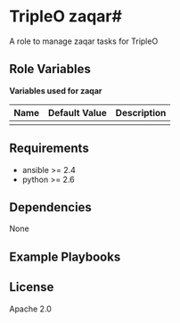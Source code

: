 # TripleO zaqar#

A role to manage zaqar tasks for TripleO

## Role Variables ##

**Variables used for zaqar**

| Name              | Default Value       | Description          |
|-------------------|---------------------|----------------------|
| | | |


## Requirements ##

 - ansible >= 2.4
 - python >= 2.6

## Dependencies ##

None

## Example Playbooks ##



## License ##

Apache 2.0
